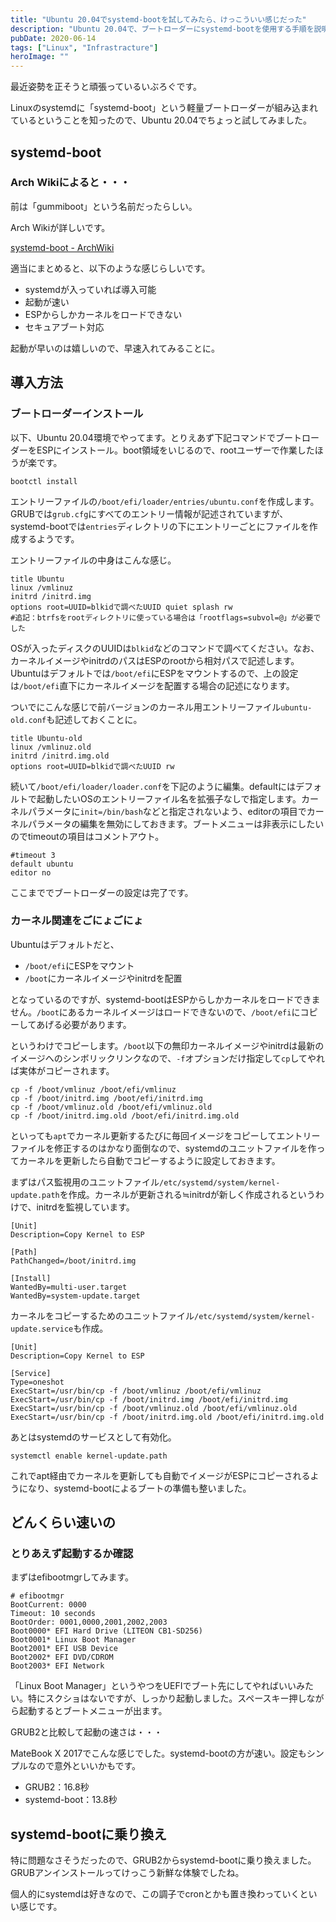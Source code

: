 ```yaml
---
title: "Ubuntu 20.04でsystemd-bootを試してみたら、けっこういい感じだった"
description: "Ubuntu 20.04で、ブートローダーにsystemd-bootを使用する手順を説明しています。"
pubDate: 2020-06-14
tags: ["Linux", "Infrastracture"]
heroImage: ""
---
```


最近姿勢を正そうと頑張っているいぶろぐです。

Linuxのsystemdに「systemd-boot」という軽量ブートローダーが組み込まれているということを知ったので、Ubuntu 20.04でちょっと試してみました。

## systemd-boot

### Arch Wikiによると・・・

前は「gummiboot」という名前だったらしい。

Arch Wikiが詳しいです。

[systemd-boot - ArchWiki](https://wiki.archlinux.jp/index.php/Systemd-boot)

適当にまとめると、以下のような感じらしいです。

- systemdが入っていれば導入可能
- 起動が速い
- ESPからしかカーネルをロードできない
- セキュアブート対応

起動が早いのは嬉しいので、早速入れてみることに。

## 導入方法

### ブートローダーインストール

以下、Ubuntu 20.04環境でやってます。とりえあず下記コマンドでブートローダーをESPにインストール。boot領域をいじるので、rootユーザーで作業したほうが楽です。

```
bootctl install
```

エントリーファイルの`/boot/efi/loader/entries/ubuntu.conf`を作成します。GRUBでは`grub.cfg`にすべてのエントリー情報が記述されていますが、systemd-bootでは`entries`ディレクトリの下にエントリーごとにファイルを作成するようです。

エントリーファイルの中身はこんな感じ。

```
title Ubuntu
linux /vmlinuz
initrd /initrd.img
options root=UUID=blkidで調べたUUID quiet splash rw
#追記：btrfsをrootディレクトリに使っている場合は「rootflags=subvol=@」が必要でした
```

OSが入ったディスクのUUIDは`blkid`などのコマンドで調べてください。なお、カーネルイメージやinitrdのパスはESPのrootから相対パスで記述します。Ubuntuはデフォルトでは`/boot/efi`にESPをマウントするので、上の設定は`/boot/efi`直下にカーネルイメージを配置する場合の記述になります。

ついでにこんな感じで前バージョンのカーネル用エントリーファイル`ubuntu-old.conf`も記述しておくことに。

```
title Ubuntu-old
linux /vmlinuz.old
initrd /initrd.img.old
options root=UUID=blkidで調べたUUID rw
```

続いて`/boot/efi/loader/loader.conf`を下記のように編集。defaultにはデフォルトで起動したいOSのエントリーファイル名を拡張子なしで指定します。カーネルパラメータに`init=/bin/bash`などと指定されないよう、editorの項目でカーネルパラメータの編集を無効にしておきます。ブートメニューは非表示にしたいのでtimeoutの項目はコメントアウト。

```
#timeout 3
default ubuntu
editor no
```

ここまででブートローダーの設定は完了です。

### カーネル関連をごにょごにょ

Ubuntuはデフォルトだと、

- `/boot/efi`にESPをマウント
- `/boot`にカーネルイメージやinitrdを配置

となっているのですが、systemd-bootはESPからしかカーネルをロードできません。`/boot`にあるカーネルイメージはロードできないので、`/boot/efi`にコピーしてあげる必要があります。

というわけでコピーします。`/boot`以下の無印カーネルイメージやinitrdは最新のイメージへのシンボリックリンクなので、`-f`オプションだけ指定して`cp`してやれば実体がコピーされます。

```
cp -f /boot/vmlinuz /boot/efi/vmlinuz
cp -f /boot/initrd.img /boot/efi/initrd.img
cp -f /boot/vmlinuz.old /boot/efi/vmlinuz.old
cp -f /boot/initrd.img.old /boot/efi/initrd.img.old
```

といっても`apt`でカーネル更新するたびに毎回イメージをコピーしてエントリーファイルを修正するのはかなり面倒なので、systemdのユニットファイルを作ってカーネルを更新したら自動でコピーするように設定しておきます。

まずはパス監視用のユニットファイル`/etc/systemd/system/kernel-update.path`を作成。カーネルが更新される≒initrdが新しく作成されるというわけで、initrdを監視しています。

```
[Unit]
Description=Copy Kernel to ESP

[Path]
PathChanged=/boot/initrd.img

[Install]
WantedBy=multi-user.target
WantedBy=system-update.target
```

カーネルをコピーするためのユニットファイル`/etc/systemd/system/kernel-update.service`も作成。

```
[Unit]
Description=Copy Kernel to ESP

[Service]
Type=oneshot
ExecStart=/usr/bin/cp -f /boot/vmlinuz /boot/efi/vmlinuz
ExecStart=/usr/bin/cp -f /boot/initrd.img /boot/efi/initrd.img
ExecStart=/usr/bin/cp -f /boot/vmlinuz.old /boot/efi/vmlinuz.old
ExecStart=/usr/bin/cp -f /boot/initrd.img.old /boot/efi/initrd.img.old
```

あとはsystemdのサービスとして有効化。

```
systemctl enable kernel-update.path
```

これでapt経由でカーネルを更新しても自動でイメージがESPにコピーされるようになり、systemd-bootによるブートの準備も整いました。

## どんくらい速いの

### とりあえず起動するか確認

まずはefibootmgrしてみます。

```
# efibootmgr
BootCurrent: 0000
Timeout: 10 seconds
BootOrder: 0001,0000,2001,2002,2003
Boot0000* EFI Hard Drive (LITEON CB1-SD256)
Boot0001* Linux Boot Manager
Boot2001* EFI USB Device
Boot2002* EFI DVD/CDROM
Boot2003* EFI Network
```

「Linux Boot Manager」というやつをUEFIでブート先にしてやればいいみたい。特にスクショはないですが、しっかり起動しました。スペースキー押しながら起動するとブートメニューが出ます。

GRUB2と比較して起動の速さは・・・

MateBook X 2017でこんな感じでした。systemd-bootの方が速い。設定もシンプルなので意外といいかもです。

- GRUB2：16.8秒
- systemd-boot：13.8秒

## systemd-bootに乗り換え

特に問題なさそうだったので、GRUB2からsystemd-bootに乗り換えました。GRUBアンインストールってけっこう新鮮な体験でしたね。

個人的にsystemdは好きなので、この調子でcronとかも置き換わっていくといい感じです。